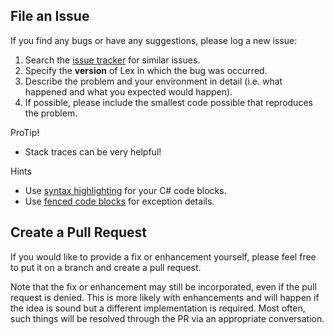 ## File an Issue

If you find any bugs or have any suggestions, please log a new issue:

1. Search the [issue tracker](https://github.com/jskress/Lex/issues) for similar issues.
2. Specify the **version** of Lex in which the bug was occurred.
3. Describe the problem and your environment in detail (i.e. what happened and what you
   expected would happen).
4. If possible, please include the smallest code possible that reproduces the problem.

ProTip!

* Stack traces can be very helpful!

Hints

* Use [syntax highlighting](https://help.github.com/articles/creating-and-highlighting-code-blocks/#syntax-highlighting) for your C# code blocks.
* Use [fenced code blocks](https://help.github.com/articles/creating-and-highlighting-code-blocks/#fenced-code-blocks) for exception details.

## Create a Pull Request

If you would like to provide a fix or enhancement yourself, please feel free to put it on
a branch and create a pull request.

Note that the fix or enhancement may still be incorporated, even if the pull request is
denied.  This is more likely with enhancements and will happen if the idea is sound but a
different implementation is required.  Most often, such things will be resolved through
the PR via an appropriate conversation.
